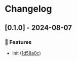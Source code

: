 # Changelog
## [0.1.0] - 2024-08-07

### :rocket: Features

- Init ([1d58a0c](https://github.com/ares-b/test-ci/commit/1d58a0c94fec0be9a2323ab1c9235371321df598))

